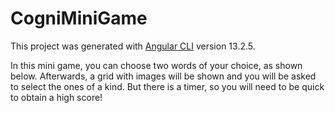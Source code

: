 # CogniMiniGame

This project was generated with [Angular CLI](https://github.com/angular/angular-cli) version 13.2.5.

In this mini game, you can choose two words of your choice, as shown below. Afterwards, a grid with images will be shown and you will be asked to select the ones of a kind. But there is a timer, so you will need to be quick to obtain a high score!
